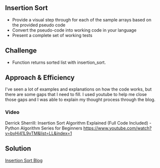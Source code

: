 ## Insertion Sort
- Provide a visual step through for each of the sample arrays based on the provided pseudo code
- Convert the pseudo-code into working code in your language
- Present a complete set of working tests

## Challenge
- Function returns sorted list with insertion_sort.

## Approach & Efficiency
I've seen a lot of examples and explanations on how the code works, but there are some gaps that I need to fill. I used youtube to help me close those gaps and I was able to explain my thought process through the blog.

### Video
Derrick Sherrill: Insertion Sort Algorithm Explained (Full Code Included) - Python Algorithm Series for Beginners
https://www.youtube.com/watch?v=byHi41L9vTM&list=LL&index=1

## Solution
[Insertion Sort Blog](BLOG.md)
